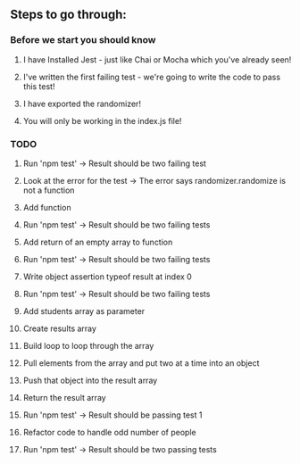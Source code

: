 ## Steps to go through:

### Before we start you should know

1. I have Installed Jest - just like Chai or Mocha which you've already seen!

2. I've written the first failing test - we're going to write the code to pass this test!

3. I have exported the randomizer!

4. You will only be working in the index.js file!

### TODO

1. Run 'npm test' -> Result should be two failing test

2. Look at the error for the test -> The error says randomizer.randomize is not a function

3. Add function

4. Run 'npm test' -> Result should be two failing tests

5. Add return of an empty array to function

6. Run 'npm test' -> Result should be two failing tests

7. Write object assertion typeof result at index 0

8. Run 'npm test' -> Result should be two failing tests

9. Add students array as parameter

10. Create results array

11. Build loop to loop through the array

12. Pull elements from the array and put two at a time into an object

13. Push that object into the result array

14. Return the result array

15. Run 'npm test' -> Result should be passing test 1

16. Refactor code to handle odd number of people

17. Run 'npm test' -> Result should be two passing tests

